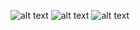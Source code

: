![alt text](https://raw.githubusercontent.com/notjek1/opulo/main/screenshots/webview.png)
![alt text](https://raw.githubusercontent.com/notjek1/opulo/main/screenshots/kitty_screenshot.png)
![alt text](https://raw.githubusercontent.com/notjek1/opulo/main/screenshots/radare_screenshot.png)
